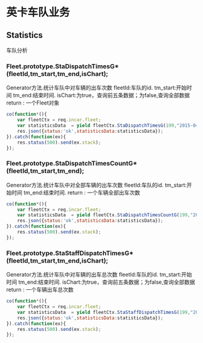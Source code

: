 
# 英卡车队业务

## Statistics
车队分析

### Fleet.prototype.StaDispatchTimesG*(fleetId,tm_start,tm_end,isChart);
Generator方法.统计车队中对车辆的出车次数
fleetId:车队的id.
tm_start:开始时间
tm_end:结束时间.
isChart:为true，查询前五条数据；为false,查询全部数据
return : 一个Fleet对象
```javascript
co(function*(){
    var fleetCtx = req.incar.fleet;
    var statisticsData  = yield fleetCtx.StaDispatchTimesG(199,"2015-04-01","2015-04-07",true);
    res.json({status:'ok',statisticsData:statisticsData});
}).catch(function(ex){
    res.status(500).send(ex.stack);
});
```

### Fleet.prototype.StaDispatchTimesCountG*(fleetId,tm_start,tm_end);
Generator方法.统计车队中对全部车辆的出车次数
fleetId:车队的id.
tm_start:开始时间
tm_end:结束时间.
return : 一个车辆全部出车次数
```javascript
co(function*(){
    var fleetCtx = req.incar.fleet;
    var statisticsData  = yield fleetCtx.StaDispatchTimesCountG(199,"2015-04-01","2015-04-07");
    res.json({status:'ok',statisticsData:statisticsData});
}).catch(function(ex){
    res.status(500).send(ex.stack);
});
```

### Fleet.prototype.StaStaffDispatchTimesG*(fleetId,tm_start,tm_end,isChart);
Generator方法.统计车队中对车辆的出车总次数
fleetId:车队的id.
tm_start:开始时间
tm_end:结束时间.
isChart:为true，查询前五条数据；为false,查询全部数据
return : 一个车辆出车总次数
```javascript
co(function*(){
    var fleetCtx = req.incar.fleet;
    var statisticsData  = yield fleetCtx.StaStaffDispatchTimesG(199,"2015-04-01","2015-04-07",true);
    res.json({status:'ok',statisticsData:statisticsData});
}).catch(function(ex){
    res.status(500).send(ex.stack);
});
```
